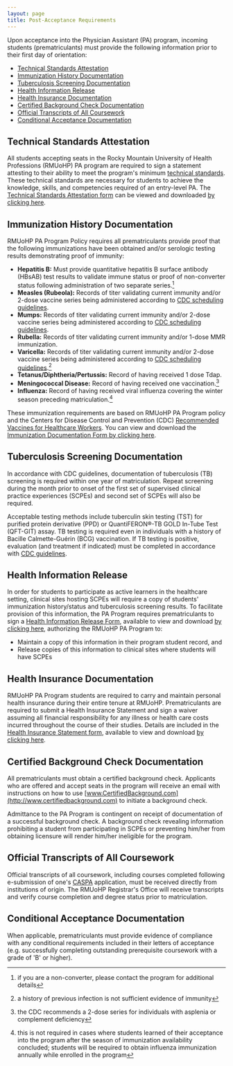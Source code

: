 ```yaml
---
layout: page
title: Post-Acceptance Requirements
---
```


Upon acceptance into the Physician Assistant (PA) program, incoming students (prematriculants) must provide the following information prior to their first day of orientation:

* [Technical Standards Attestation](#technical-standards-attestation)
* [Immunization History Documentation](#immunization-history-documentation)
* [Tuberculosis Screening Documentation](#tuberculosis-screening-documentation)
* [Health Information Release](#health-information-release)
* [Health Insurance Documentation](#health-insurance-documentation)
* [Certified Background Check Documentation](#certified-background-check-documentation) 
* [Official Transcripts of All Coursework](#official-transcripts-of-all-coursework)
* [Conditional Acceptance Documentation](#conditional-acceptance-documentation)

## Technical Standards Attestation

All students accepting seats in the Rocky Mountain University of Health Professions (RMUoHP) PA program are required to sign a statement attesting to their ability to meet the program's minimum [technical standards](/technical-standards). These technical standards are necessary for students to achieve the knowledge, skills, and competencies required of an entry-level PA. The [Technical Standards Attestation form](http://bit.ly/technicalstandardsattestation) can be viewed and downloaded [by clicking here](http://bit.ly/technicalstandardsattestation).

## Immunization History Documentation

RMUoHP PA Program Policy requires all prematriculants provide proof that the following immunizations have been obtained and/or serologic testing results demonstrating proof of immunity:

* **Hepatitis B:** Must provide quantitative hepatitis B surface antibody (HBsAB) test results to validate immune status or proof of non-converter status following administration of two separate series.[^hepBnonconverter]
* **Measles (Rubeola):** Records of titer validating current immunity and/or 2-dose vaccine series being administered according to [CDC scheduling guidelines][cdcschedule].
* **Mumps:** Records of titer validating current immunity and/or 2-dose vaccine series being administered according to [CDC scheduling guidelines][cdcschedule].
* **Rubella:** Records of titer validating current immunity and/or 1-dose MMR immunization.
* **Varicella:** Records of titer validating current immunity and/or 2-dose vaccine series being administered according to [CDC scheduling guidelines][cdcschedule].[^varicella]
* **Tetanus/Diphtheria/Pertussis:** Record of having received 1 dose Tdap.
* **Meningococcal Disease:** Record of having received one vaccination.[^mening]
* **Influenza:** Record of having received viral influenza covering the winter season preceding matriculation.[^flu] 

These immunization requirements are based on RMUoHP PA Program policy and the Centers for Disease Control and Prevention (CDC) [Recommended Vaccines for Healthcare Workers][cdcschedule]. You can view and download the [Immunization Documentation Form by clicking here](http://bit.ly/RMUoHPPAImmunizationForm).

## Tuberculosis Screening Documentation

In accordance with CDC guidelines, documentation of tuberculosis (TB) screening is required within one year of matriculation. Repeat screening during the month prior to onset of the first set of supervised clinical practice experiences (SCPEs) and second set of SCPEs will also be required. 

Acceptable testing methods include tuberculin skin testing (TST) for purified protein derivative (PPD) or QuantiFERON®-TB GOLD In-Tube Test (QFT-GIT) assay. TB testing is required even in individuals with a history of Bacille Calmette-Guérin (BCG) vaccination. If TB testing is positive, evaluation (and treatment if indicated) must be completed in accordance with [CDC guidelines](http://www.cdc.gov/tb/publications/guidelines/default.htm).

## Health Information Release

In order for students to participate as active learners in the healthcare setting, clinical sites hosting SCPEs will require a copy of students' immunization history/status and tuberculosis screening results. To facilitate provision of this information, the PA Program requires prematriculants to sign a [Health Information Release Form](http://bit.ly/RMUoHPPAHealthInformationRelease), available to view and download [by clicking here](http://bit.ly/RMUoHPPAHealthInformationRelease), authorizing the RMUoHP PA Program to:

- Maintain a copy of this information in their program student record, and
- Release copies of this information to clinical sites where students will have SCPEs

## Health Insurance Documentation

RMUoHP PA Program students are required to carry and maintain personal health insurance during their entire tenure at RMUoHP. Prematriculants are required to submit a Health Insurance Statement and sign a waiver assuming all financial responsibility for any illness or health care costs incurred throughout the course of their studies. Details are included in the [Health Insurance Statement form](http://bit.ly/RMUoHPPAHealthInsDocumentation), available to view and download [by clicking here](http://bit.ly/RMUoHPPAHealthInsDocumentation). 

## Certified Background Check Documentation

All prematriculants must obtain a certified background check. Applicants who are offered and accept seats in the program will receive an email with instructions on how to use [www.CertifiedBackground.com](http://www.certifiedbackground.com) to initiate a background check. 

Admittance to the PA Program is contingent on receipt of documentation of a successful background check. A background check revealing information prohibiting a student from participating in SCPEs or preventing him/her from obtaining licensure will render him/her ineligible for the program.

## Official Transcripts of All Coursework

Official transcripts of all coursework, including courses completed following e-submission of one's [CASPA](https://portal.caspaonline.org/) application, must be received directly from institutions of origin. The RMUoHP Registrar's Office will receive transcripts and verify course completion and degree status prior to matriculation.

## Conditional Acceptance Documentation

When applicable, prematriculants must provide evidence of compliance with any conditional requirements included in their letters of acceptance (e.g. successfully completing outstanding prerequisite coursework with a grade of 'B' or higher).

[cdcschedule]: http://www.cdc.gov/vaccines/adults/rec-vac/hcw.html

[^hepBnonconverter]: if you are a non-converter, please contact the program for additional details
[^varicella]: a history of previous infection is not sufficient evidence of immunity
[^mening]: the CDC recommends a 2-dose series for individuals with asplenia or complement deficiency
[^flu]: this is not required in cases where students learned of their acceptance into the program after the season of immunization availability concluded; students will be required to obtain influenza immunization annually while enrolled in the program


